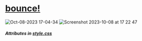 # <a href="https://bounce.sudo-self.com"> bounce!</a>
![Oct-08-2023 17-04-34](https://github.com/sudo-self/bounce/assets/119916323/011bbbe6-a004-4374-8a84-d09e074912ac)
![Screenshot 2023-10-08 at 17 22 47](https://github.com/sudo-self/bounce/assets/119916323/756563da-34a4-4cb6-a8b4-768f04cda270)
##### Attributes in <a href="https://github.com/sudo-self/bounce/blob/main/style.css">style.css</a>
